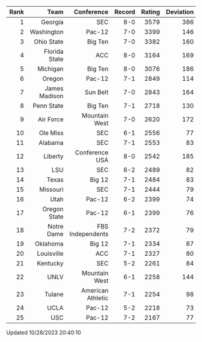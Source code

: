 | Rank  | Team                 | Conference           | Record   | Rating | Deviation |
| ---:  | ---:                 | ---:                 | ---:     | ---:   | ---:      |
| 1     | Georgia              | SEC                  | 8-0      | 3579   | 386       |
| 2     | Washington           | Pac-12               | 7-0      | 3399   | 146       |
| 3     | Ohio State           | Big Ten              | 7-0      | 3382   | 160       |
| 4     | Florida State        | ACC                  | 8-0      | 3164   | 169       |
| 5     | Michigan             | Big Ten              | 8-0      | 3076   | 186       |
| 6     | Oregon               | Pac-12               | 7-1      | 2849   | 114       |
| 7     | James Madison        | Sun Belt             | 7-0      | 2843   | 164       |
| 8     | Penn State           | Big Ten              | 7-1      | 2718   | 130       |
| 9     | Air Force            | Mountain West        | 7-0      | 2620   | 172       |
| 10    | Ole Miss             | SEC                  | 6-1      | 2556   | 77        |
| 11    | Alabama              | SEC                  | 7-1      | 2553   | 83        |
| 12    | Liberty              | Conference USA       | 8-0      | 2542   | 185       |
| 13    | LSU                  | SEC                  | 6-2      | 2489   | 82        |
| 14    | Texas                | Big 12               | 7-1      | 2484   | 83        |
| 15    | Missouri             | SEC                  | 7-1      | 2444   | 79        |
| 16    | Utah                 | Pac-12               | 6-2      | 2399   | 74        |
| 17    | Oregon State         | Pac-12               | 6-1      | 2399   | 76        |
| 18    | Notre Dame           | FBS Independents     | 7-2      | 2372   | 79        |
| 19    | Oklahoma             | Big 12               | 7-1      | 2334   | 87        |
| 20    | Louisville           | ACC                  | 7-1      | 2327   | 80        |
| 21    | Kentucky             | SEC                  | 5-2      | 2261   | 84        |
| 22    | UNLV                 | Mountain West        | 6-1      | 2258   | 144       |
| 23    | Tulane               | American Athletic    | 7-1      | 2254   | 98        |
| 24    | UCLA                 | Pac-12               | 5-2      | 2218   | 73        |
| 25    | USC                  | Pac-12               | 7-2      | 2167   | 77        |

Updated 10/28/2023 20:40:10
